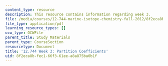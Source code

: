 ```yaml
---
content_type: resource
description: This resource contains information regarding week 3.
file: /media/courses/12-744-marine-isotope-chemistry-fall-2012/8f2eca8bfec166f361eea8a875ba0b1f_MIT12_744F12_Week3.pdf
file_type: application/pdf
learning_resource_types: []
ocw_type: OCWFile
parent_title: Study Materials
parent_type: CourseSection
resourcetype: Document
title: '12.744 Week 3: Partition Coefficients'
uid: 8f2eca8b-fec1-66f3-61ee-a8a875ba0b1f
---
```

